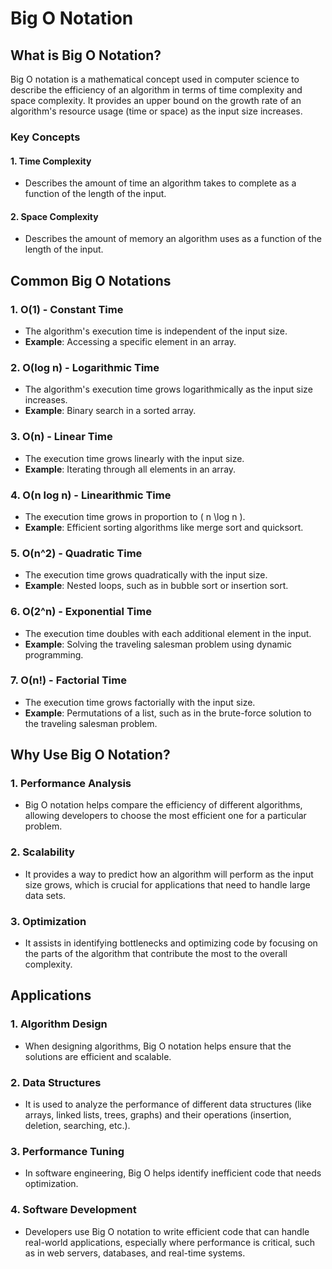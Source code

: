# Big O Notation

## What is Big O Notation?

Big O notation is a mathematical concept used in computer science to describe the efficiency of an algorithm in terms of time complexity and space complexity. It provides an upper bound on the growth rate of an algorithm's resource usage (time or space) as the input size increases.

### Key Concepts

#### 1. Time Complexity
- Describes the amount of time an algorithm takes to complete as a function of the length of the input.

#### 2. Space Complexity
- Describes the amount of memory an algorithm uses as a function of the length of the input.

## Common Big O Notations

### 1. O(1) - Constant Time
- The algorithm's execution time is independent of the input size.
- **Example**: Accessing a specific element in an array.

### 2. O(log n) - Logarithmic Time
- The algorithm's execution time grows logarithmically as the input size increases.
- **Example**: Binary search in a sorted array.

### 3. O(n) - Linear Time
- The execution time grows linearly with the input size.
- **Example**: Iterating through all elements in an array.

### 4. O(n log n) - Linearithmic Time
- The execution time grows in proportion to \( n \log n \).
- **Example**: Efficient sorting algorithms like merge sort and quicksort.

### 5. O(n^2) - Quadratic Time
- The execution time grows quadratically with the input size.
- **Example**: Nested loops, such as in bubble sort or insertion sort.

### 6. O(2^n) - Exponential Time
- The execution time doubles with each additional element in the input.
- **Example**: Solving the traveling salesman problem using dynamic programming.

### 7. O(n!) - Factorial Time
- The execution time grows factorially with the input size.
- **Example**: Permutations of a list, such as in the brute-force solution to the traveling salesman problem.

## Why Use Big O Notation?

### 1. Performance Analysis
- Big O notation helps compare the efficiency of different algorithms, allowing developers to choose the most efficient one for a particular problem.

### 2. Scalability
- It provides a way to predict how an algorithm will perform as the input size grows, which is crucial for applications that need to handle large data sets.

### 3. Optimization
- It assists in identifying bottlenecks and optimizing code by focusing on the parts of the algorithm that contribute the most to the overall complexity.

## Applications

### 1. Algorithm Design
- When designing algorithms, Big O notation helps ensure that the solutions are efficient and scalable.

### 2. Data Structures
- It is used to analyze the performance of different data structures (like arrays, linked lists, trees, graphs) and their operations (insertion, deletion, searching, etc.).

### 3. Performance Tuning
- In software engineering, Big O helps identify inefficient code that needs optimization.

### 4. Software Development
- Developers use Big O notation to write efficient code that can handle real-world applications, especially where performance is critical, such as in web servers, databases, and real-time systems.

